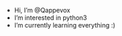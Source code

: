 - Hi, I’m @Qappevox
- I’m interested in python3
- I’m currently learning everything :)



<!---
Qappevox/Qappevox is a ✨ special ✨ repository because its `README.md` (this file) appears on your GitHub profile.
You can click the Preview link to take a look at your changes.
--->
